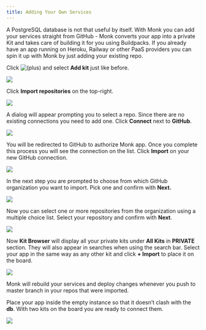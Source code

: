 ```yaml
---
title: Adding Your Own Services
---
```


A PostgreSQL database is not that useful by itself. With Monk you can add your services straight from GitHub - Monk converts your app into a private Kit and takes care of building it for you using Buildpacks. If you already have an app running on Heroku, Railway or other PaaS providers you can spin it up with Monk by just adding your existing repo.

Click ![(plus)](https://monk-io.atlassian.net/wiki/s/481958474/6452/fd6418f9b90c3778951784f56d6337a7b98af733/_/images/icons/emoticons/add.png) and select **Add kit** just like before.

![](/img/docs/gui/gui16.png)

Click **Import repositories** on the top-right.

![](/img/docs/gui/gui6.png)

A dialog will appear prompting you to select a repo. Since there are no existing connections you need to add one. Click **Connect** next to **GitHub**.

![](/img/docs/gui/gui30.png)

You will be redirected to GitHub to authorize Monk app. Once you complete this process you will see the connection on the list. Click **Import** on your new GitHub connection.

![](/img/docs/gui/gui4.png)

In the next step you are prompted to choose from which GitHub organization you want to import. Pick one and confirm with **Next.**

![](/img/docs/gui/gui44.png)

Now you can select one or more repositories from the organization using a multiple choice list. Select your repository and confirm with **Next**.

![](/img/docs/gui/gui5.png)

Now **Kit Browser** will display all your private kits under **All Kits** in **PRIVATE** section. They will also appear in searches when using the search bar. Select your app in the same way as any other kit and click **\+ Import** to place it on the board.

![](/img/docs/gui/gui18.png)

Monk will rebuild your services and deploy changes whenever you push to master branch in your repos that were imported.

Place your app inside the empty instance so that it doesn’t clash with the **db**. With two kits on the board you are ready to connect them.

![](/img/docs/gui/gui40.png)